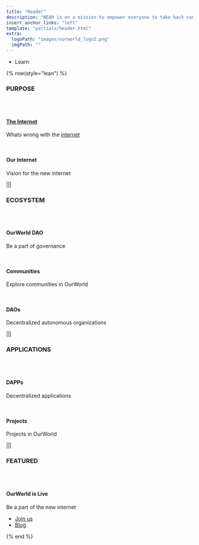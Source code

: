 ```yaml
---
title: "Header"
description: "NEAR is on a mission to empower everyone to take back control of their money, their data, and their identity. Join us."
insert_anchor_links: "left"
template: "partials/header.html"
extra:
  logoPath: "images/ourworld_logo2.png"
  imgPath: ""
---
```


- Learn

{% row(style="lean") %}

### PURPOSE

<br>
<br>

#### [The Internot](/apage)

Whats wrong with the [internet](/apage)

<br>

#### Our Internet

Vision for the new internet

|||

### ECOSYSTEM

<br>
<br>

#### OurWorld DAO

Be a part of governance

<br>

#### Communities

Explore communities in OurWorld

<br>

#### DAOs

Decentralized autonomous organizations

|||

### APPLICATIONS

<br>
<br>

#### DAPPs

Decentralized applications

<br>

#### Projects

Projects in OurWorld

|||

### FEATURED

<br>
<br>

#### OurWorld is Live

Be a part of the new internet

- [Join us]("/join-us")
- [Blog]("/blog")

{% end %}
